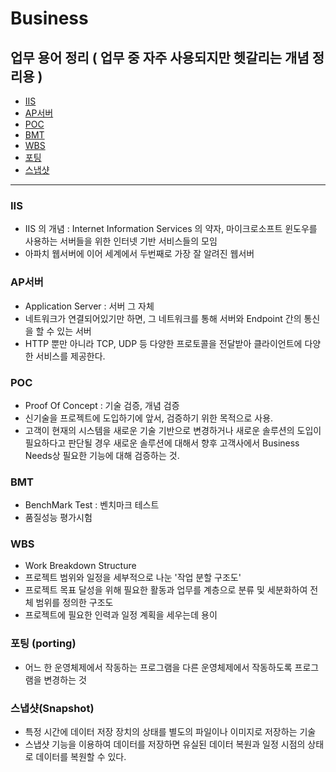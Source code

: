 # Business 

## 업무 용어 정리 ( 업무 중 자주 사용되지만 헷갈리는 개념 정리용 )

* [IIS](#IIS)
* [AP서버](#AP서버)
* [POC](#POC)
* [BMT](#BMT)
* [WBS](#WBS)
* [포팅](#포팅)
* [스냅샷](#스냅샷)

---

### IIS 
- IIS 의 개념  : Internet Information Services 의 약자, 마이크로소프트 윈도우를 사용하는 서버들을 위한 인터넷 기반 서비스들의 모임 
- 아파치 웹서버에 이어 세계에서 두번째로 가장 잘 알려진 웹서버 


### AP서버 
- Application Server : 서버 그 자체 
- 네트워크가 연결되어있기만 하면, 그 네트워크를 통해 서버와 Endpoint 간의 통신을 할 수 있는 서버 
- HTTP 뿐만 아니라 TCP, UDP 등 다양한 프로토콜을 전달받아 클라이언트에 다양한 서비스를 제공한다.

### POC 
- Proof Of Concept : 기술 검증, 개념 검증 
- 신기술을 프로젝트에 도입하기에 앞서, 검증하기 위한 목적으로 사용. 
- 고객이 현재의 시스템을 새로운 기술 기반으로 변경하거나 새로운 솔루션의 도입이 필요하다고 판단될 경우 새로운 솔루션에 대해서 향후 고객사에서 Business Needs상 필요한 기능에 대해 검증하는 것.

### BMT
- BenchMark Test : 벤치마크 테스트
- 품질성능 평가시험 

### WBS
- Work Breakdown Structure
- 프로젝트 범위와 일정을 세부적으로 나눈 '작업 분할 구조도' 
- 프로젝트 목표 달성을 위해 필요한 활동과 업무를 계층으로 분류 및 세분화하여 전체 범위를 정의한 구조도
- 프로젝트에 필요한 인력과 일정 계획을 세우는데 용이 

### 포팅 (porting)
- 어느 한 운영체제에서 작동하는 프로그램을 다른 운영체제에서 작동하도록 프로그램을 변경하는 것 

### 스냅샷(Snapshot)
- 특정 시간에 데이터 저장 장치의 상태를 별도의 파일이나 이미지로 저장하는 기술 
- 스냅샷 기능을 이용하여 데이터를 저장하면 유실된 데이터 복원과 일정 시점의 상태로 데이터를 복원할 수 있다.
